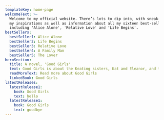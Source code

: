 ```yaml
---
templateKey: home-page
welcomeText: >-
  Welcome to my official website. There’s lots to dip into, with sneak-peeks at
  my inspirations as well as information about all my sixteen best-sellers,
  including 'Alice Alone', 'Relative Love' and 'Life Begins'.
bestSellers:
  bestSeller1: Alice Alone
  bestSeller2: Life Begins
  bestSeller3: Relative Love
  bestSeller4: A Family Man
  bestSeller5: The Lover
heroSection:
  title: A novel, 'Good Girls'
  text: Good Girls is about the Keating sisters, Kat and Eleanor, and the turns their lives take after a childhood fraught with difficulties and adolescent rivalries.  It is a coming-of-age story, a mystery and a tear-jerker. But most of all it’s a reminder of whom to keep close and whom to trust with your darkest secrets.
  readMoreText: Read more about Good Girls
  linkedBook: Good Girls
latestReleases:
  latestRelease1:
    book: Good Girls
    text: hello
  latestRelease1:
    book: Good Girls
    text: goodbye
---
```

